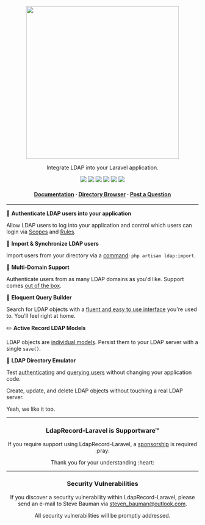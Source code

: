 <!-- readme.md -->

<p align="center">
    <img src="https://ldaprecord.com/logo.svg" width="400">
</p>

<p align="center">Integrate LDAP into your Laravel application.</p>

<p align="center">
    <a href="https://laravel.com"><img src="https://img.shields.io/badge/Built_for-Laravel-green.svg?style=flat-square"></a>
    <a href="https://github.com/DirectoryTree/LdapRecord-Laravel/actions"><img src="https://img.shields.io/github/workflow/status/directorytree/ldaprecord-laravel/run-tests.svg?style=flat-square"></a>
    <a href="https://scrutinizer-ci.com/g/directorytree/ldaprecord-laravel"><img src="https://img.shields.io/scrutinizer/g/directorytree/ldaprecord-laravel/master.svg?style=flat-square"></a>
    <a href="https://packagist.org/packages/directorytree/ldaprecord-laravel"><img src="https://img.shields.io/packagist/dt/directorytree/ldaprecord-laravel.svg?style=flat-square"></a>
    <a href="https://packagist.org/packages/directorytree/ldaprecord-laravel"><img src="https://img.shields.io/packagist/v/directorytree/ldaprecord-laravel.svg?style=flat-square"></a>
    <a href="https://packagist.org/packages/directorytree/ldaprecord-laravel"><img src="https://img.shields.io/packagist/l/directorytree/ldaprecord-laravel.svg?style=flat-square"></a>
</p>

<h4 align="center">
    <a href="https://ldaprecord.com/docs/laravel/v2/">Documentation</a>
    <span> · </span>
    <a href="https://github.com/DirectoryTree/LdapRecord-Browser">Directory Browser</a>
    <span> · </span>
    <a href="https://github.com/DirectoryTree/LdapRecord-Laravel/discussions/new">Post a Question</a>
</h4>

---

🔑  **Authenticate LDAP users into your application**

Allow LDAP users to log into your application and control which users can login via [Scopes](https://ldaprecord.com/docs/laravel/v2/usage/#scopes) and [Rules](https://ldaprecord.com/docs/laravel/v1/auth/configuration/#rules).

🔄  **Import & Synchronize LDAP users**

Import users from your directory via a [command](https://ldaprecord.com/docs/laravel/v2/auth/database/importing): `php artisan ldap:import`.

💼  **Multi-Domain Support**

Authenticate users from as many LDAP domains as you'd like. Support comes [out of the box](https://ldaprecord.com/docs/laravel/v2/auth/multi-domain).

🎩  **Eloquent Query Builder**

Search for LDAP objects with a [fluent and easy to use interface](https://ldaprecord.com/docs/core/v2/searching) you're used to. You'll feel right at home.

✏️ **Active Record LDAP Models**

LDAP objects are [individual models](https://ldaprecord.com/docs/core/v2/models). Persist them to your LDAP server with a single `save()`.

💫  **LDAP Directory Emulator**

Test [authenticating](https://ldaprecord.com/docs/laravel/v2/auth/testing/#getting-started) and
[querying users](https://ldaprecord.com/docs/laravel/v2/testing/#getting-started) without
changing your application code.

Create, update, and delete LDAP objects without touching a real LDAP server.

Yeah, we like it too.

---

<h3 align="center">LdapRecord-Laravel is Supportware™</h3>

<p align="center">If you require support using LdapRecord-Laravel, a <a href="https://github.com/sponsors/stevebauman">sponsorship</a> is required :pray:</p>

<p align="center">Thank you for your understanding :heart:</p>

--- 

<h3 align="center">Security Vulnerabilities</h3>

<p align="center">If you discover a security vulnerability within LdapRecord-Laravel, please send an e-mail to Steve Bauman via <a href="mailto:steven_bauman@outlook.com">steven_bauman@outlook.com</a>.</p>

<p align="center">All security vulnerabilities will be promptly addressed.</p>
